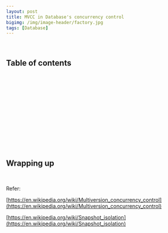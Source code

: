 ```yaml
---
layout: post
title: MVCC in Database's concurrency control
bigimg: /img/image-header/factory.jpg
tags: [Database]
---
```




<br>

## Table of contents





<br>

## 






<br>

## 





<br>

## 





<br>

## 






<br>

## Wrapping up






<br>

Refer:

[https://en.wikipedia.org/wiki/Multiversion_concurrency_control](https://en.wikipedia.org/wiki/Multiversion_concurrency_control)

[https://en.wikipedia.org/wiki/Snapshot_isolation](https://en.wikipedia.org/wiki/Snapshot_isolation)


